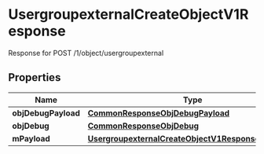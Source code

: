 

# UsergroupexternalCreateObjectV1Response

Response for POST /1/object/usergroupexternal

## Properties

| Name | Type | Description | Notes |
|------------ | ------------- | ------------- | -------------|
|**objDebugPayload** | [**CommonResponseObjDebugPayload**](CommonResponseObjDebugPayload.md) |  |  |
|**objDebug** | [**CommonResponseObjDebug**](CommonResponseObjDebug.md) |  |  [optional] |
|**mPayload** | [**UsergroupexternalCreateObjectV1ResponseMPayload**](UsergroupexternalCreateObjectV1ResponseMPayload.md) |  |  |



